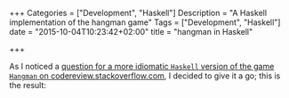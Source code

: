 +++
Categories = ["Development", "Haskell"]
Description = "A Haskell implementation of the hangman game"
Tags = ["Development", "Haskell"]
date = "2015-10-04T10:23:42+02:00"
title = "hangman in Haskell"

+++

As I noticed a [question for a more idiomatic `Haskell` version of the game `Hangman` on
codereview.stackoverflow.com](http://codereview.stackexchange.com/questions/106485/hangperson-in-haskell?atw=1),
 I decided to give it a go; this is the result:

<script src="https://gist.github.com/ToJans/e97db3b4ed3902677361.js"></script>
